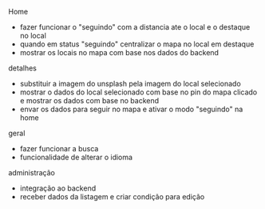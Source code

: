 
Home
- fazer funcionar o "seguindo" com a distancia ate o local e o destaque no local
- quando em status "seguindo" centralizar o mapa no local em destaque
- mostrar os locais no mapa com base nos dados do backend

detalhes
- substituir a imagem do unsplash pela imagem do local selecionado
- mostrar o dados do local selecionado com base no pin do mapa clicado e mostrar os dados com base no backend
- envar os dados para seguir no mapa e ativar o modo "seguindo" na home

geral
- fazer funcionar a busca
- funcionalidade de alterar o idioma

administração
- integração ao backend
- receber dados da listagem e criar condição para edição
